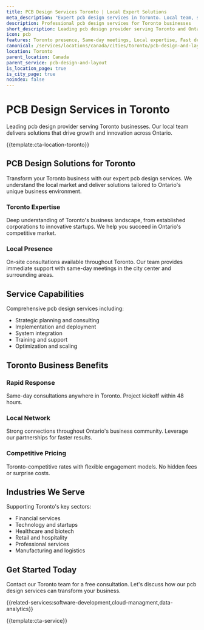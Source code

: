 ```yaml
---
title: PCB Design Services Toronto | Local Expert Solutions
meta_description: "Expert pcb design services in Toronto. Local team, same-day consultations, proven results. Transform your business today."
description: Professional pcb design services for Toronto businesses
short_description: Leading pcb design provider serving Toronto and Ontario.
icon: pcb
features: Toronto presence, Same-day meetings, Local expertise, Fast deployment, Competitive rates, Proven track record
canonical: /services/locations/canada/cities/toronto/pcb-design-and-layout-toronto.html
location: Toronto
parent_location: Canada
parent_service: pcb-design-and-layout
is_location_page: true
is_city_page: true
noindex: false
---
```


# PCB Design Services in Toronto

Leading pcb design provider serving Toronto businesses. Our local team delivers solutions that drive growth and innovation across Ontario.

{{template:cta-location-toronto}}

## PCB Design Solutions for Toronto

Transform your Toronto business with our expert pcb design services. We understand the local market and deliver solutions tailored to Ontario's unique business environment.

### Toronto Expertise

Deep understanding of Toronto's business landscape, from established corporations to innovative startups. We help you succeed in Ontario's competitive market.

### Local Presence

On-site consultations available throughout Toronto. Our team provides immediate support with same-day meetings in the city center and surrounding areas.

## Service Capabilities

Comprehensive pcb design services including:
- Strategic planning and consulting
- Implementation and deployment
- System integration
- Training and support
- Optimization and scaling

## Toronto Business Benefits

### Rapid Response
Same-day consultations anywhere in Toronto. Project kickoff within 48 hours.

### Local Network
Strong connections throughout Ontario's business community. Leverage our partnerships for faster results.

### Competitive Pricing
Toronto-competitive rates with flexible engagement models. No hidden fees or surprise costs.

## Industries We Serve

Supporting Toronto's key sectors:
- Financial services
- Technology and startups
- Healthcare and biotech
- Retail and hospitality
- Professional services
- Manufacturing and logistics

## Get Started Today

Contact our Toronto team for a free consultation. Let's discuss how our pcb design services can transform your business.

{{related-services:software-development,cloud-managment,data-analytics}}

{{template:cta-service}}

